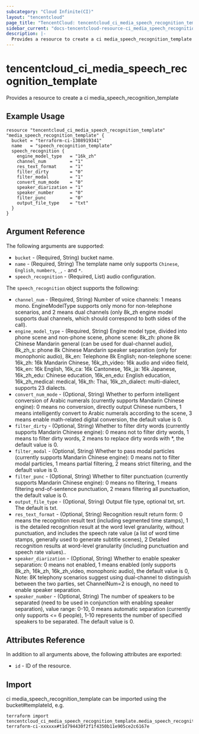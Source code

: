 ```yaml
---
subcategory: "Cloud Infinite(CI)"
layout: "tencentcloud"
page_title: "TencentCloud: tencentcloud_ci_media_speech_recognition_template"
sidebar_current: "docs-tencentcloud-resource-ci_media_speech_recognition_template"
description: |-
  Provides a resource to create a ci media_speech_recognition_template
---
```


# tencentcloud_ci_media_speech_recognition_template

Provides a resource to create a ci media_speech_recognition_template

## Example Usage

```hcl
resource "tencentcloud_ci_media_speech_recognition_template" "media_speech_recognition_template" {
  bucket = "terraform-ci-1308919341"
  name   = "speech_recognition_template"
  speech_recognition {
    engine_model_type   = "16k_zh"
    channel_num         = "1"
    res_text_format     = "1"
    filter_dirty        = "0"
    filter_modal        = "1"
    convert_num_mode    = "0"
    speaker_diarization = "1"
    speaker_number      = "0"
    filter_punc         = "0"
    output_file_type    = "txt"
  }
}
```

## Argument Reference

The following arguments are supported:

* `bucket` - (Required, String) bucket name.
* `name` - (Required, String) The template name only supports `Chinese`, `English`, `numbers`, `_`, `-` and `*`.
* `speech_recognition` - (Required, List) audio configuration.

The `speech_recognition` object supports the following:

* `channel_num` - (Required, String) Number of voice channels: 1 means mono. EngineModelType supports only mono for non-telephone scenarios, and 2 means dual channels (only 8k_zh engine model supports dual channels, which should correspond to both sides of the call).
* `engine_model_type` - (Required, String) Engine model type, divided into phone scene and non-phone scene, phone scene: 8k_zh: phone 8k Chinese Mandarin general (can be used for dual-channel audio), 8k_zh_s: phone 8k Chinese Mandarin speaker separation (only for monophonic audio), 8k_en: Telephone 8k English; non-telephone scene: 16k_zh: 16k Mandarin Chinese, 16k_zh_video: 16k audio and video field, 16k_en: 16k English, 16k_ca: 16k Cantonese, 16k_ja: 16k Japanese, 16k_zh_edu: Chinese education, 16k_en_edu: English education, 16k_zh_medical: medical, 16k_th: Thai, 16k_zh_dialect: multi-dialect, supports 23 dialects.
* `convert_num_mode` - (Optional, String) Whether to perform intelligent conversion of Arabic numerals (currently supports Mandarin Chinese engine): 0 means no conversion, directly output Chinese numbers, 1 means intelligently convert to Arabic numerals according to the scene, 3 means enable math-related digital conversion, the default value is 0.
* `filter_dirty` - (Optional, String) Whether to filter dirty words (currently supports Mandarin Chinese engine): 0 means not to filter dirty words, 1 means to filter dirty words, 2 means to replace dirty words with *, the default value is 0.
* `filter_modal` - (Optional, String) Whether to pass modal particles (currently supports Mandarin Chinese engine): 0 means not to filter modal particles, 1 means partial filtering, 2 means strict filtering, and the default value is 0.
* `filter_punc` - (Optional, String) Whether to filter punctuation (currently supports Mandarin Chinese engine): 0 means no filtering, 1 means filtering end-of-sentence punctuation, 2 means filtering all punctuation, the default value is 0.
* `output_file_type` - (Optional, String) Output file type, optional txt, srt. The default is txt.
* `res_text_format` - (Optional, String) Recognition result return form: 0 means the recognition result text (including segmented time stamps), 1 is the detailed recognition result at the word level granularity, without punctuation, and includes the speech rate value (a list of word time stamps, generally used to generate subtitle scenes), 2 Detailed recognition results at word-level granularity (including punctuation and speech rate values)..
* `speaker_diarization` - (Optional, String) Whether to enable speaker separation: 0 means not enabled, 1 means enabled (only supports 8k_zh, 16k_zh, 16k_zh_video, monophonic audio), the default value is 0, Note: 8K telephony scenarios suggest using dual-channel to distinguish between the two parties, set ChannelNum=2 is enough, no need to enable speaker separation.
* `speaker_number` - (Optional, String) The number of speakers to be separated (need to be used in conjunction with enabling speaker separation), value range: 0-10, 0 means automatic separation (currently only supports <= 6 people), 1-10 represents the number of specified speakers to be separated. The default value is 0.

## Attributes Reference

In addition to all arguments above, the following attributes are exported:

* `id` - ID of the resource.




## Import

ci media_speech_recognition_template can be imported using the bucket#templateId, e.g.

```
terraform import tencentcloud_ci_media_speech_recognition_template.media_speech_recognition_template terraform-ci-xxxxxx#t1d794430f2f1f4350b11e905ce2c6167e
```

